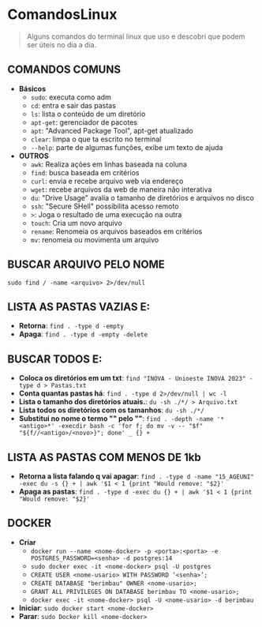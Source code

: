 # ComandosLinux

> Alguns comandos do terminal linux que uso e descobri que podem ser úteis no dia a dia.

## COMANDOS COMUNS
- **Básicos**
  - `sudo`: executa como adm
  - `cd`: entra e sair das pastas
  - `ls`: lista o conteúdo de um diretório
  - `apt-get`: gerenciador de pacotes
  - `apt`: "Advanced Package Tool", apt-get atualizado
  - `clear`: limpa o que ta escrito no terminal
  - `--help`: parte de algumas funções, exibe um texto de ajuda
- **OUTROS**
  - `awk`: Realiza ações em linhas baseada na coluna
  - `find`: busca baseada em critérios
  - `curl`: envia e recebe arquivo web via endereço
  - `wget`: recebe arquivos da web de maneira não interativa
  - `du`: "Drive Usage" avalia o tamanho de diretórios e arquivos no disco
  - `ssh`: "Secure SHell" possibilita acesso remoto
  - `>`: Joga o resultado de uma execução na outra
  - `touch`: Cria um novo arquivo
  - `rename`: Renomeia os arquivos baseados em critérios
  - `mv`: renomeia ou movimenta um arquivo

## BUSCAR ARQUIVO PELO NOME
`sudo find / -name <arquivo> 2>/dev/null`

## LISTA AS PASTAS VAZIAS E:
- **Retorna**: `find . -type d -empty`
- **Apaga**: `find . -type d -empty -delete`

## BUSCAR TODOS E:
- **Coloca os diretórios em um txt**: `find "INOVA - Unioeste INOVA 2023" -type d > Pastas.txt`
- **Conta quantas pastas há**: `find . -type d 2>/dev/null | wc -l`
- **Lista o tamanho dos diretórios atuais.**: `du -sh ./*/ > Arquivo.txt`
- **Lista todos os diretórios com os tamanhos**: `du -sh ./*/`
- **Substitui no nome o termo "<antigo>" pelo "<novo>"**: `find . -depth -name '*<antigo>*' -execdir bash -c 'for f; do mv -v -- "$f" "${f//<antigo>/<novo>}"; done' _ {} +`

## LISTA AS PASTAS COM MENOS DE 1kb
- **Retorna a lista falando q vai apagar**: `find . -type d -name "15_AGEUNI" -exec du -s {} + | awk '$1 < 1 {print "Would remove: "$2}'`
- **Apaga as pastas**: `find . -type d -exec du {} + | awk '$1 < 1 {print "Would remove: "$2}'`

## DOCKER
- **Criar**
  - `docker run --name <nome-docker> -p <porta>:<porta> -e POSTGRES_PASSWORD=<senha> -d postgres:14`
  - `sudo docker exec -it <nome-docker> psql -U postgres`
  - `CREATE USER <nome-usario> WITH PASSWORD ‘<senha>’;`
  - `CREATE DATABASE "berimbau" OWNER <nome-usario>;`
  - `GRANT ALL PRIVILEGES ON DATABASE berimbau TO <nome-usario>;`
  - `docker exec -it <nome-docker> psql -U <nome-usario> -d berimbau`
- **Iniciar**: `sudo docker start <nome-docker>`
- **Parar**: `sudo Docker kill <nome-docker>`
